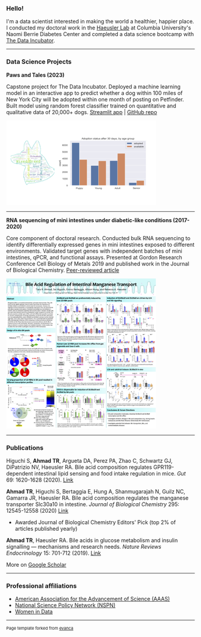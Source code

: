 ### Hello! 

I'm a data scientist interested in making the world a healthier, happier place. I conducted my doctoral work in the [Haeusler Lab](http://www.rhaeuslerlab.com/) at Columbia University's Naomi Berrie Diabetes Center and completed a data science bootcamp with [The Data Incubator](https://www.thedataincubator.com/). 

---

### Data Science Projects 

**Paws and Tales (2023)**

Capstone project for The Data Incubator. Deployed a machine learning model in an interactive app to predict whether a dog within 100 miles of New York City will be adopted within one month of posting on Petfinder. Built model using random forest classifier trained on quantitative and qualitative data of 20,000+ dogs. [Streamlit app](https://pawsandtales.streamlit.app/) | [GitHub repo](https://github.com/chonkcheto/adoptabledogsofny)

<img src="images/pic3_pawsandtales.png" alt="sample_figures_pawsandtales" width="400"/> 

---
**RNA sequencing of mini intestines under diabetic-like conditions (2017-2020)**

Core component of doctoral research. Conducted bulk RNA sequencing to identify differentially expressed genes in mini intestines exposed to different environments. Validated target genes with independent batches of mini intestines, qPCR, and functional assays. Presented at Gordon Research Conference Cell Biology of Metals 2019 and published work in the Journal of Biological Chemistry. [Peer-reviewed article](https://www.jbc.org/article/S0021-9258(17)49493-2/fulltext)

<img src="images/tra_grc_metals_2019.png" alt="poster_gordonreseearchconference_cell_biology_metals_2019" width="400"/> 

---

### Publications 

Higuchi S, **Ahmad TR**, Argueta DA, Perez PA, Zhao C, Schwartz GJ, DiPatrizio NV, Haeusler RA. Bile acid composition regulates GPR119-dependent intestinal lipid sensing and food intake regulation in mice. _Gut_ 69: 1620-1628 (2020). [Link](https://gut.bmj.com/content/69/9/1620.long)

**Ahmad TR**, Higuchi S, Bertaggia E, Hung A, Shanmugarajah N, Guilz NC, Gamarra JR, Haeusler RA. Bile acid composition regulates the manganese transporter Slc30a10 in intestine. _Journal of Biological Chemistry_ 295: 12545-12558 (2020) [Link](https://www.jbc.org/article/S0021-9258(17)49493-2/fulltext)
- Awarded Journal of Biological Chemistry Editors' Pick (top 2% of articles published yearly)

**Ahmad TR**, Haeusler RA. Bile acids in glucose metabolism and insulin signalling — mechanisms and research needs. _Nature Reviews Endocrinology_ 15: 701-712 (2019). [Link](https://www.nature.com/articles/s41574-019-0266-7)

More on [Google Scholar](https://scholar.google.com/citations?hl=en&user=4reAnikAAAAJ&view_op=list_works&sortby=pubdate)

--- 

### Professional affiliations 

- [American Association for the Advancement of Science (AAAS)](https://www.aaas.org/)
- [National Science Policy Network (NSPN)](https://www.scipolnetwork.org/)
- [Women in Data](https://www.womenindata.org/)

---
<p style="font-size:11px">Page template forked from <a href="https://github.com/evanca/quick-portfolio">evanca</a></p>
<!-- Remove above link if you don't want to attibute -->
